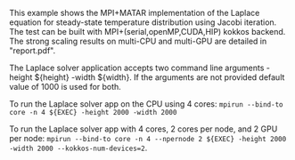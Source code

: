 This example shows the MPI+MATAR implementation of the Laplace equation for steady-state temperature distribution using Jacobi iteration.
The test can be built with MPI+(serial,openMP,CUDA,HIP) kokkos backend.
The strong scaling results on multi-CPU and multi-GPU are detailed in "report.pdf".

The Laplace solver application accepts two command line arguments -height ${height} -width ${width}. 
If the arguments are not provided default value of 1000 is used for both.

To run the Laplace solver app on the CPU using 4 cores:
`mpirun --bind-to core -n 4 ${EXEC} -height 2000 -width 2000`

To run the Laplace solver app with 4 cores, 2 cores per node, and 2 GPU per node:
`mpirun --bind-to core -n 4 --npernode 2 ${EXEC} -height 2000 -width 2000 --kokkos-num-devices=2`.
